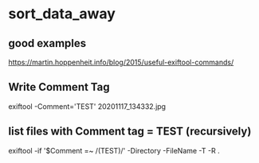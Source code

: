 # sort_data_away

## good examples
https://martin.hoppenheit.info/blog/2015/useful-exiftool-commands/

## Write Comment Tag
exiftool -Comment='TEST' 20201117_134332.jpg

## list files with Comment tag = TEST (recursively)
exiftool -if '$Comment =~ /(TEST)/' -Directory -FileName -T -R .

